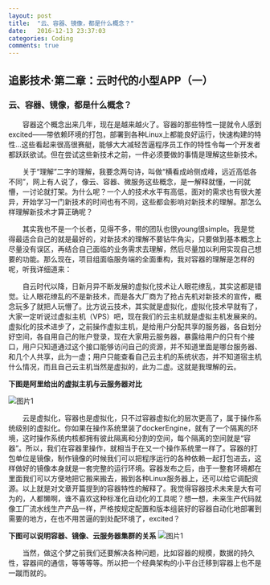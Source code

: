 ```yaml
---
layout: post
title:  "云、容器、镜像，都是什么概念？"
date:   2016-12-13 23:37:03
categories: Coding
comments: true
---
```



追影技术·第二章：云时代的小型APP（一）
-------------------------------------

### 云、容器、镜像，都是什么概念？

　　容器这个概念出来几年，现在是越来越火了。容器的那些特性一提就令人感到excited——带依赖环境的打包，部署到各种Linux上都能良好运行，快速构建的特性...这些看起来很高很赛艇，能够大大减轻苦逼程序员工作的特性令每一个开发者都跃跃欲试。但在尝试这些新技术之前，一件必须要做的事情是理解这些新技术。

　　关于“理解”二字的理解，我要念两句诗，叫做“横看成岭侧成峰，远近高低各不同”，网上有人说了，像云、容器、微服务这些概念，是一解释就懂，一问就懵，一讨论就打架。为什么呢？一个人的技术水平有高低，面对的需求也有很大差异，开始学习一门新技术的时间也有不同，这些都会影响对新技术的理解。那怎么样理解新技术才算正确呢？

　　其实我也不是一个长者，见得不多，带的团队也很young很simple。我是觉得最适合自己的就是最好的，对新技术的理解不要钻牛角尖，只要做到基本概念上尽量没有误区，再结合自己面临的业务需求去理解，然后尽量加以利用实现自己想要的功能。那么现在，项目组面临服务端的全面重构，我对容器的理解是怎样的呢，听我详细道来：

　　自云时代以降，日新月异不断发展的虚拟化技术让人眼花缭乱，其实这都是错觉。让人眼花缭乱的不是新技术，而是各大厂商为了抢占先机对新技术的宣传，概念玩多了就把人玩懵了。比方说云技术，其实就是虚拟化，虚拟化技术早就有了，大家一定听说过虚拟主机（VPS）吧，现在我们的云主机就是虚拟主机发展来的。虚拟化的技术进步了，之前操作虚拟主机，是给用户分配共享的服务器，各自划分好空间，各自用自己的账户登录，现在大家用云服务器，暴露给用户的只有个接口，用户只知道通过这个接口能够访问自己的资源，并不知道里面是哪台服务器、和几个人共享，此为一虚；用户只能查看自己云主机的系统状态，并不知道宿主机什么情况，而且自己云主机当然是虚拟的，此为二虚。这就是我理解的云。

**下图是阿里给出的虚拟主机与云服务器对比**

![图片1](http://obdvl7z18.bkt.clouddn.com/img/20161214/02.jpg)

　　云是虚拟化，容器也是虚拟化，只不过容器虚拟化的层次更高了，属于操作系统级别的虚拟化。你如果在操作系统里装了dockerEngine，就有了一个隔离的环境，这时操作系统内核都拥有彼此隔离和分割的空间，每个隔离的空间就是“容器”。所以，我们在容器里操作，就相当于在又一个操作系统里一样了。容器的打包单位是镜像，制作镜像的时候我们可以把程序运行的各种依赖一起打包进去，这样做好的镜像本身就是一套完整的运行环境。容器发布之后，由于一整套环境都在里面我们可以方便地把它搬来搬去，搬到各种Linux服务器上，还可以给它调配资源。以上就是对文章开篇提到的容器特性的解释了。我觉得容器技术未来是大有可为的，人都懒啊，谁不喜欢这种标准化自动化的工具呢？想一想，未来生产代码就像工厂流水线生产产品一样，严格按规定配置和版本组装好的容器自动化地部署到需要的地方，在也不用苦逼的到处配环境了，excited？


**下图可以说明容器、镜像、云服务器集群的关系**
![图片1](http://obdvl7z18.bkt.clouddn.com/img/20161214/01.png)


​　　当然，做这个梦之前我们还要解决各种问题，比如容器的规模，数据的持久性，容器间的通信，等等等等。所以把一个经典架构的小平台迁移到容器上也不是一蹴而就的。
